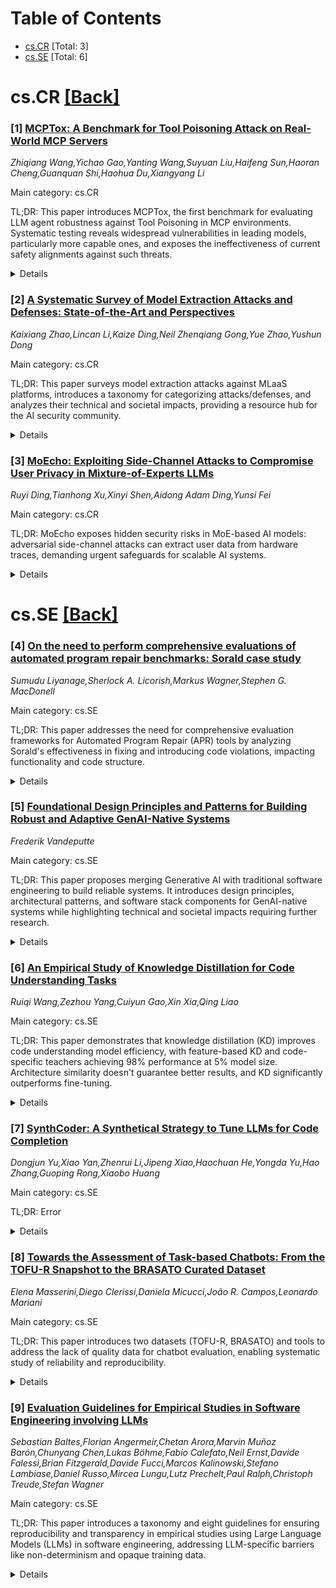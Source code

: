 <div id=toc></div>

# Table of Contents

- [cs.CR](#cs.CR) [Total: 3]
- [cs.SE](#cs.SE) [Total: 6]


<div id='cs.CR'></div>

# cs.CR [[Back]](#toc)

### [1] [MCPTox: A Benchmark for Tool Poisoning Attack on Real-World MCP Servers](https://arxiv.org/abs/2508.14925)
*Zhiqiang Wang,Yichao Gao,Yanting Wang,Suyuan Liu,Haifeng Sun,Haoran Cheng,Guanquan Shi,Haohua Du,Xiangyang Li*

Main category: cs.CR

TL;DR: This paper introduces MCPTox, the first benchmark for evaluating LLM agent robustness against Tool Poisoning in MCP environments. Systematic testing reveals widespread vulnerabilities in leading models, particularly more capable ones, and exposes the ineffectiveness of current safety alignments against such threats.


<details>
  <summary>Details</summary>
Motivation: Existing research on MCP vulnerabilities focused on attacks through tool outputs, while Tool Poisoning—a threat involving malicious metadata within tools without execution—lacks systematic evaluation.

Method: The researchers developed MCPTox, a benchmark consisting of 45 real-world MCP servers and 353 authentic tools, employing three attack templates to generate 1312 malicious test cases via few-shot learning. They evaluated 20 prominent LLM agents to assess their vulnerability to Tool Poisoning.

Result: High vulnerability to Tool Poisoning was identified in LLM agents, with o1-mini achieving a 72.8% attack success rate. More capable models were more susceptible due to enhanced instruction-following abilities, while existing safety measures failed to detect malicious unauthorized operations, with refusal rates as low as 3%.

Conclusion: The study establishes an essential empirical baseline for understanding and mitigating the Tool Poisoning threat, emphasizing the necessity for improved safety mechanisms in autonomous agent systems.

Abstract: By providing a standardized interface for LLM agents to interact with
external tools, the Model Context Protocol (MCP) is quickly becoming a
cornerstone of the modern autonomous agent ecosystem. However, it creates novel
attack surfaces due to untrusted external tools. While prior work has focused
on attacks injected through external tool outputs, we investigate a more
fundamental vulnerability: Tool Poisoning, where malicious instructions are
embedded within a tool's metadata without execution. To date, this threat has
been primarily demonstrated through isolated cases, lacking a systematic,
large-scale evaluation.
  We introduce MCPTox, the first benchmark to systematically evaluate agent
robustness against Tool Poisoning in realistic MCP settings. MCPTox is
constructed upon 45 live, real-world MCP servers and 353 authentic tools. To
achieve this, we design three distinct attack templates to generate a
comprehensive suite of 1312 malicious test cases by few-shot learning, covering
10 categories of potential risks. Our evaluation on 20 prominent LLM agents
setting reveals a widespread vulnerability to Tool Poisoning, with o1-mini,
achieving an attack success rate of 72.8\%. We find that more capable models
are often more susceptible, as the attack exploits their superior
instruction-following abilities. Finally, the failure case analysis reveals
that agents rarely refuse these attacks, with the highest refused rate
(Claude-3.7-Sonnet) less than 3\%, demonstrating that existing safety alignment
is ineffective against malicious actions that use legitimate tools for
unauthorized operation. Our findings create a crucial empirical baseline for
understanding and mitigating this widespread threat, and we release MCPTox for
the development of verifiably safer AI agents. Our dataset is available at an
anonymized repository: \textit{https://anonymous.4open.science/r/AAAI26-7C02}.

</details>


### [2] [A Systematic Survey of Model Extraction Attacks and Defenses: State-of-the-Art and Perspectives](https://arxiv.org/abs/2508.15031)
*Kaixiang Zhao,Lincan Li,Kaize Ding,Neil Zhenqiang Gong,Yue Zhao,Yushun Dong*

Main category: cs.CR

TL;DR: This paper surveys model extraction attacks against MLaaS platforms, introduces a taxonomy for categorizing attacks/defenses, and analyzes their technical and societal impacts, providing a resource hub for the AI security community.


<details>
  <summary>Details</summary>
Motivation: The adoption of MLaaS platforms, while democratizing ML access, introduces vulnerabilities via MEAs that threaten intellectual property, privacy, and security. This work addresses the need for structured analysis of MEAs and defenses to guide secure ML deployment.

Method: The authors conduct a systematic survey of MEAs, propose a taxonomy classifying attacks by mechanisms, defenses, and computing environments, evaluate attack effectiveness, and analyze trade-offs between model utility and security across paradigms.

Result: The study categorizes MEAs through its novel taxonomy, highlights limitations of existing defenses (particularly utility-security trade-offs), and discusses multidimensional implications. An actively updated online repository centralizes related research.

Conclusion: This paper provides a comprehensive survey of Model Extraction Attacks (MEAs) and defense strategies, offering a novel taxonomy and analyzing technical, ethical, and societal implications. It serves as a reference for AI security researchers and policymakers, supported by an openly maintained literature repository.

Abstract: Machine learning (ML) models have significantly grown in complexity and
utility, driving advances across multiple domains. However, substantial
computational resources and specialized expertise have historically restricted
their wide adoption. Machine-Learning-as-a-Service (MLaaS) platforms have
addressed these barriers by providing scalable, convenient, and affordable
access to sophisticated ML models through user-friendly APIs. While this
accessibility promotes widespread use of advanced ML capabilities, it also
introduces vulnerabilities exploited through Model Extraction Attacks (MEAs).
Recent studies have demonstrated that adversaries can systematically replicate
a target model's functionality by interacting with publicly exposed interfaces,
posing threats to intellectual property, privacy, and system security. In this
paper, we offer a comprehensive survey of MEAs and corresponding defense
strategies. We propose a novel taxonomy that classifies MEAs according to
attack mechanisms, defense approaches, and computing environments. Our analysis
covers various attack techniques, evaluates their effectiveness, and highlights
challenges faced by existing defenses, particularly the critical trade-off
between preserving model utility and ensuring security. We further assess MEAs
within different computing paradigms and discuss their technical, ethical,
legal, and societal implications, along with promising directions for future
research. This systematic survey aims to serve as a valuable reference for
researchers, practitioners, and policymakers engaged in AI security and
privacy. Additionally, we maintain an online repository continuously updated
with related literature at https://github.com/kzhao5/ModelExtractionPapers.

</details>


### [3] [MoEcho: Exploiting Side-Channel Attacks to Compromise User Privacy in Mixture-of-Experts LLMs](https://arxiv.org/abs/2508.15036)
*Ruyi Ding,Tianhong Xu,Xinyi Shen,Aidong Adam Ding,Yunsi Fei*

Main category: cs.CR

TL;DR: MoEcho exposes hidden security risks in MoE-based AI models: adversarial side-channel attacks can extract user data from hardware traces, demanding urgent safeguards for scalable AI systems.


<details>
  <summary>Details</summary>
Motivation: As MoE architectures scale for performance, their input-dependent routing mechanisms create exploitable side channels that could leak sensitive data, posing significant privacy risks in applications like LLMs and VLMs.

Method: The authors propose MoEcho, a runtime analysis framework that identifies four novel architectural side channels (Cache Occupancy, Pageout+Reload, Performance Counter, and TLB Evict+Reload) on CPUs/GPUs. They demonstrate four attacks exploiting these channels to breach privacy in MoE-based models.

Result: The four MoEcho attacks successfully infer user prompts, reconstruct responses, and extract visual information from MoE-based models, proving the feasibility of breaching privacy via hardware execution traces.

Conclusion: This paper is the first to analyze the security risks of MoE architectures in transformers, identifying critical privacy threats through side-channel attacks and urging immediate mitigation strategies for secure large-scale AI deployment.

Abstract: The transformer architecture has become a cornerstone of modern AI, fueling
remarkable progress across applications in natural language processing,
computer vision, and multimodal learning. As these models continue to scale
explosively for performance, implementation efficiency remains a critical
challenge. Mixture of Experts (MoE) architectures, selectively activating
specialized subnetworks (experts), offer a unique balance between model
accuracy and computational cost. However, the adaptive routing in MoE
architectures, where input tokens are dynamically directed to specialized
experts based on their semantic meaning inadvertently opens up a new attack
surface for privacy breaches. These input-dependent activation patterns leave
distinctive temporal and spatial traces in hardware execution, which
adversaries could exploit to deduce sensitive user data. In this work, we
propose MoEcho, discovering a side channel analysis based attack surface that
compromises user privacy on MoE based systems. Specifically, in MoEcho, we
introduce four novel architectural side channels on different computing
platforms, including Cache Occupancy Channels and Pageout+Reload on CPUs, and
Performance Counter and TLB Evict+Reload on GPUs, respectively. Exploiting
these vulnerabilities, we propose four attacks that effectively breach user
privacy in large language models (LLMs) and vision language models (VLMs) based
on MoE architectures: Prompt Inference Attack, Response Reconstruction Attack,
Visual Inference Attack, and Visual Reconstruction Attack. MoEcho is the first
runtime architecture level security analysis of the popular MoE structure
common in modern transformers, highlighting a serious security and privacy
threat and calling for effective and timely safeguards when harnessing MoE
based models for developing efficient large scale AI services.

</details>


<div id='cs.SE'></div>

# cs.SE [[Back]](#toc)

### [4] [On the need to perform comprehensive evaluations of automated program repair benchmarks: Sorald case study](https://arxiv.org/abs/2508.15135)
*Sumudu Liyanage,Sherlock A. Licorish,Markus Wagner,Stephen G. MacDonell*

Main category: cs.SE

TL;DR: This paper addresses the need for comprehensive evaluation frameworks for Automated Program Repair (APR) tools by analyzing Sorald's effectiveness in fixing and introducing code violations, impacting functionality and code structure.


<details>
  <summary>Details</summary>
Motivation: Previous APR tool evaluations focused only on clearing violations, neglecting new faults, functionality changes, and code structure degradation, necessitating a broader assessment framework.

Method: The study evaluated Sorald on 3,529 SonarQube violations in 2,393 Java code snippets from Stack Overflow, analyzing new faults, test failures, and code structure changes.

Result: Sorald introduced 2,120 new faults (32 bugs, 2088 code smells), caused 24% unit test failures, and degraded code structure despite fixing original violations.

Conclusion: The research emphasizes developing evaluation methodologies that capture all APR tool effects, including side effects, to ensure safe and effective adoption.

Abstract: In supporting the development of high-quality software, especially necessary
in the era of LLMs, automated program repair (APR) tools aim to improve code
quality by automatically addressing violations detected by static analysis
profilers. Previous research tends to evaluate APR tools only for their ability
to clear violations, neglecting their potential introduction of new (sometimes
severe) violations, changes to code functionality and degrading of code
structure. There is thus a need for research to develop and assess
comprehensive evaluation frameworks for APR tools. This study addresses this
research gap, and evaluates Sorald (a state-of-the-art APR tool) as a proof of
concept. Sorald's effectiveness was evaluated in repairing 3,529 SonarQube
violations across 30 rules within 2,393 Java code snippets extracted from Stack
Overflow. Outcomes show that while Sorald fixes specific rule violations, it
introduced 2,120 new faults (32 bugs, 2088 code smells), reduced code
functional correctness--as evidenced by a 24% unit test failure rate--and
degraded code structure, demonstrating the utility of our framework. Findings
emphasize the need for evaluation methodologies that capture the full spectrum
of APR tool effects, including side effects, to ensure their safe and effective
adoption.

</details>


### [5] [Foundational Design Principles and Patterns for Building Robust and Adaptive GenAI-Native Systems](https://arxiv.org/abs/2508.15411)
*Frederik Vandeputte*

Main category: cs.SE

TL;DR: This paper proposes merging Generative AI with traditional software engineering to build reliable systems. It introduces design principles, architectural patterns, and software stack components for GenAI-native systems while highlighting technical and societal impacts requiring further research.


<details>
  <summary>Details</summary>
Motivation: GenAI's unpredictability and inefficiency hinder the development of reliable systems. Existing approaches fail to address the need for resilient, self-evolving architectures. The paper seeks to bridge this gap by advocating a paradigm shift that merges GenAI's cognitive capabilities with traditional software engineering fundamentals.

Method: The authors propose foundational GenAI-native design principles centered on five pillars (reliability, excellence, evolvability, self-reliance, and assurance) and introduce architectural patterns such as GenAI-native cells, organic substrates, and programmable routers. They also outline the components of a GenAI-native software stack and analyze system impacts from multiple perspectives.

Result: The paper delivers a conceptual framework for GenAI-native systems, including design principles, architectural patterns, and software stack requirements. It provides a multidimensional analysis of technical feasibility, user adoption barriers, economic implications, and legal considerations, setting the stage for future research and implementation.

Conclusion: The paper concludes that integrating Generative AI (GenAI) with traditional software engineering principles can lead to the development of robust, adaptive, and efficient systems. This conceptual framework requires further validation, experimentation, and refinement by the research community to address technical, user, economic, and legal challenges.

Abstract: Generative AI (GenAI) has emerged as a transformative technology,
demonstrating remarkable capabilities across diverse application domains.
However, GenAI faces several major challenges in developing reliable and
efficient GenAI-empowered systems due to its unpredictability and inefficiency.
This paper advocates for a paradigm shift: future GenAI-native systems should
integrate GenAI's cognitive capabilities with traditional software engineering
principles to create robust, adaptive, and efficient systems.
  We introduce foundational GenAI-native design principles centered around five
key pillars -- reliability, excellence, evolvability, self-reliance, and
assurance -- and propose architectural patterns such as GenAI-native cells,
organic substrates, and programmable routers to guide the creation of resilient
and self-evolving systems. Additionally, we outline the key ingredients of a
GenAI-native software stack and discuss the impact of these systems from
technical, user adoption, economic, and legal perspectives, underscoring the
need for further validation and experimentation. Our work aims to inspire
future research and encourage relevant communities to implement and refine this
conceptual framework.

</details>


### [6] [An Empirical Study of Knowledge Distillation for Code Understanding Tasks](https://arxiv.org/abs/2508.15423)
*Ruiqi Wang,Zezhou Yang,Cuiyun Gao,Xin Xia,Qing Liao*

Main category: cs.SE

TL;DR: This paper demonstrates that knowledge distillation (KD) improves code understanding model efficiency, with feature-based KD and code-specific teachers achieving 98% performance at 5% model size. Architecture similarity doesn't guarantee better results, and KD significantly outperforms fine-tuning.


<details>
  <summary>Details</summary>
Motivation: Pre-trained language models (PLMs) for code understanding face deployment challenges due to computational costs. Knowledge distillation (KD) is proposed as a compression technique to create efficient student models that retain most of the original PLMs' capabilities, but its application to code understanding remains underexplored.

Method: The study evaluates two KD types (logit-based and feature-based) using eight student models and two teacher PLMs (from code and cross-domains) across three downstream tasks. Experiments compare performance, efficiency, and architectural choices during KD and inference.

Result: KD consistently outperforms standard fine-tuning across student models of varying sizes. Feature-based KD achieves up to 98% of the teacher model's performance with only 5% of its parameters. Code-specific teacher models deliver better effectiveness than cross-domain ones, and student-teacher architecture similarity is not a performance determinant.

Conclusion: The paper concludes that knowledge distillation (KD) is effective for code understanding tasks, with feature-based methods and code-specific teacher models yielding the best performance. Student model architecture similarity to the teacher does not correlate with performance, and KD enables significant parameter reduction while retaining high performance. The study provides insights into KD strategies and future research directions.

Abstract: Pre-trained language models (PLMs) have emerged as powerful tools for code
understanding. However, deploying these PLMs in large-scale applications faces
practical challenges due to their computational intensity and inference
latency. Knowledge distillation (KD), a promising model compression and
acceleration technique, addresses these limitations by transferring knowledge
from large teacher models to compact student models, enabling efficient
inference while preserving most of the teacher models' capabilities. While this
technique has shown remarkable success in natural language processing and
computer vision domains, its potential for code understanding tasks remains
largely underexplored.
  In this paper, we systematically investigate the effectiveness and usage of
KD in code understanding tasks. Our study encompasses two popular types of KD
methods, i.e., logit-based and feature-based KD methods, experimenting across
eight student models and two teacher PLMs from different domains on three
downstream tasks. The experimental results indicate that KD consistently offers
notable performance boosts across student models with different sizes compared
with standard fine-tuning. Notably, code-specific PLM demonstrates better
effectiveness as the teacher model. Among all KD methods, the latest
feature-based KD methods exhibit superior performance, enabling student models
to retain up to 98% teacher performance with merely 5% parameters. Regarding
student architecture, our experiments reveal that similarity with teacher
architecture does not necessarily lead to better performance. We further
discuss the efficiency and behaviors in the KD process and inference, summarize
the implications of findings, and identify promising future directions.

</details>


### [7] [SynthCoder: A Synthetical Strategy to Tune LLMs for Code Completion](https://arxiv.org/abs/2508.15495)
*Dongjun Yu,Xiao Yan,Zhenrui Li,Jipeng Xiao,Haochuan He,Yongda Yu,Hao Zhang,Guoping Rong,Xiaobo Huang*

Main category: cs.SE

TL;DR: Error


<details>
  <summary>Details</summary>
Motivation: Error

Method: Error

Result: Error

Conclusion: Error

Abstract: Code completion is a prominent application of Large Language Models (LLMs) in
software engineering. Due to the near real-time response requirements of this
task, base models with small to medium-sized parameters are typically employed,
supplemented by various optimization and post-training techniques. However,
these optimization methods often have trade-offs, leading to a seesaw effect
where performance improvements on certain datasets or metrics are accompanied
by degradations on others -- sometimes even falling below the baseline model's
performance. This paper proposes SynthCoder, a model that integrates leading
industry practices to achieve state-of-the-art performance on the
Fill-in-the-Middle (FIM) code completion task. In specific, we first construct
a diverse dataset by combining Abstract Syntax Tree (AST) node extraction with
heuristics that simulate developer behavior. Then we enrich our training corpus
with cross-file contextual information using the BM25 algorithm and call
graphs, enhancing the model's ability to perform code completion in both
file-level and repository-level scenarios. As the last step, we employ a
two-stage training process using the Seed-Coder-8B-Base as the base model.
First, we fine-tune the model using Curriculum Learning technology. Following
this, we perform alignment using Direct Preference Optimization (DPO) with
preference pairs generated through Rejection Sampling. Experimental results
demonstrate that our final model excels on mainstream repository-level code
completion benchmarks, including aiXcoder, ExecRepoBench, CrossCodeEval, and
CoLT. Furthermore, our carefully curated training set effectively mitigates the
model's tendency to just repeat existing code, a common issue existing in
various code completion models.

</details>


### [8] [Towards the Assessment of Task-based Chatbots: From the TOFU-R Snapshot to the BRASATO Curated Dataset](https://arxiv.org/abs/2508.15496)
*Elena Masserini,Diego Clerissi,Daniela Micucci,João R. Campos,Leonardo Mariani*

Main category: cs.SE

TL;DR: This paper introduces two datasets (TOFU-R, BRASATO) and tools to address the lack of quality data for chatbot evaluation, enabling systematic study of reliability and reproducibility.


<details>
  <summary>Details</summary>
Motivation: Current automated quality assessment techniques for chatbots face evaluation challenges due to reliance on small-scale, outdated, or impractical datasets, hindering progress in ensuring reliability, security, and robustness.

Method: The authors created two datasets: (1) TOFU-R, a snapshot of open-source Rasa chatbots on GitHub, and (2) BRASATO, a curated collection prioritizing dialogue/functional complexity and utility. They also provided tools for maintaining these datasets.

Result: TOFU-R captures real-world open-source practices, while BRASATO offers a focused resource for studying chatbot quality. These datasets facilitate reproducibility and benchmarking in reliability research.

Conclusion: The paper concludes that the presented datasets (TOFU-R and BRASATO) address the critical need for large-scale, high-quality resources, enabling robust evaluation and reproducibility in chatbot reliability research.

Abstract: Task-based chatbots are increasingly being used to deliver real services, yet
assessing their reliability, security, and robustness remains underexplored,
also due to the lack of large-scale, high-quality datasets. The emerging
automated quality assessment techniques targeting chatbots often rely on
limited pools of subjects, such as custom-made toy examples, or outdated, no
longer available, or scarcely popular agents, complicating the evaluation of
such techniques. In this paper, we present two datasets and the tool support
necessary to create and maintain these datasets. The first dataset is RASA
TASK-BASED CHATBOTS FROM GITHUB (TOFU-R), which is a snapshot of the Rasa
chatbots available on GitHub, representing the state of the practice in
open-source chatbot development with Rasa. The second dataset is BOT RASA
COLLECTION (BRASATO), a curated selection of the most relevant chatbots for
dialogue complexity, functional complexity, and utility, whose goal is to ease
reproducibility and facilitate research on chatbot reliability.

</details>


### [9] [Evaluation Guidelines for Empirical Studies in Software Engineering involving LLMs](https://arxiv.org/abs/2508.15503)
*Sebastian Baltes,Florian Angermeir,Chetan Arora,Marvin Muñoz Barón,Chunyang Chen,Lukas Böhme,Fabio Calefato,Neil Ernst,Davide Falessi,Brian Fitzgerald,Davide Fucci,Marcos Kalinowski,Stefano Lambiase,Daniel Russo,Mircea Lungu,Lutz Prechelt,Paul Ralph,Christoph Treude,Stefan Wagner*

Main category: cs.SE

TL;DR: This paper introduces a taxonomy and eight guidelines for ensuring reproducibility and transparency in empirical studies using Large Language Models (LLMs) in software engineering, addressing LLM-specific barriers like non-determinism and opaque training data.


<details>
  <summary>Details</summary>
Motivation: Integration of LLMs in software engineering research creates challenges for reproducibility and replication due to their non-determinism, lack of transparent training data, and rapidly changing architectures.

Method: Presented a community-derived taxonomy of LLM-based study types along with eight guidelines. The guidelines combine essential (must) and desired (should) criteria, covering aspects like LLM declaration, version reporting, documentation, and benchmarking.

Result: The proposed taxonomy and guidelines, hosted as a living online resource (llm-guidelines.org), provide a framework for designing, reporting, and evaluating LLM-driven empirical research in SE, focusing on transparency and baselines.

Conclusion: The study advocates for a structured approach to LLM-based SE research to overcome barriers to open science, emphasizing that declaring LLM usage, disclosing details, and articulating limitations can improve reproducibility and replicability despite the challenges posed by LLMs.

Abstract: Large language models (LLMs) are increasingly being integrated into software
engineering (SE) research and practice, yet their non-determinism, opaque
training data, and evolving architectures complicate the reproduction and
replication of empirical studies. We present a community effort to scope this
space, introducing a taxonomy of LLM-based study types together with eight
guidelines for designing and reporting empirical studies involving LLMs. The
guidelines present essential (must) criteria as well as desired (should)
criteria and target transparency throughout the research process. Our
recommendations, contextualized by our study types, are: (1) to declare LLM
usage and role; (2) to report model versions, configurations, and fine-tuning;
(3) to document tool architectures; (4) to disclose prompts and interaction
logs; (5) to use human validation; (6) to employ an open LLM as a baseline; (7)
to report suitable baselines, benchmarks, and metrics; and (8) to openly
articulate limitations and mitigations. Our goal is to enable reproducibility
and replicability despite LLM-specific barriers to open science. We maintain
the study types and guidelines online as a living resource for the community to
use and shape (llm-guidelines.org).

</details>
